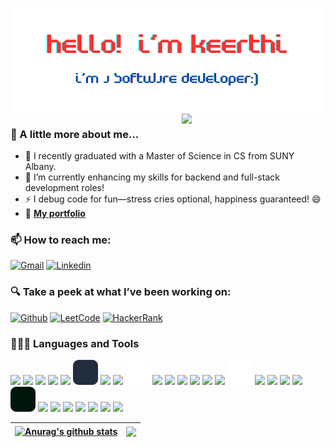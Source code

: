 <img align='center' src="/assets/intro.png"> <br/>
<img align='right' src="https://cdn.dribbble.com/users/4055494/screenshots/15215756/media/d2b66c4ca0192aa26d103448b3d1518b.gif" width="230">
</em></p>

### 👻 A little more about me...

- 📖 I recently graduated with a Master of Science in CS from SUNY Albany.
- 🌱 I’m currently enhancing my skills for backend and full-stack development roles!
- ⚡ I debug code for fun—stress cries optional, happiness guaranteed! 😄
- 🤘 **[My portfolio](https://www.keerthireddytummalapelly.com)**

### 📫 How to reach me:

[![Gmail](https://img.shields.io/badge/-Gmail-c14438?style=flat&logo=Gmail&logoColor=white)](mailto:tummalapellykeerthireddy@gmail.com)
[![Linkedin](https://img.shields.io/badge/-LinkedIn-blue?style=flat&logo=Linkedin&logoColor=white)](https://www.linkedin.com/in/keerthi-reddy-tummalapelly/)

### 🔍 Take a peek at what I’ve been working on:

[![Github](https://img.shields.io/badge/-Github-000?style=flat&logo=Github&logoColor=white)](https://github.com/keerthireddytummalapelly)
[![LeetCode](https://img.shields.io/badge/-LeetCode-0077B5?style=flat&logo=LeetCode&logoColor=white)](https://leetcode.com/u/keerthireddy19/)
[![HackerRank](https://img.shields.io/badge/-HackerRank-2EC866?style=flat&logo=HackerRank&logoColor=white)](https://www.hackerrank.com/tummalapellykee1)

### 👨🏻‍💻 Languages and Tools <br />

<a href="https://www.python.org/" target="_blank" ><img src="https://github.com/onemarc/tech-icons/blob/main/icons/python-light.svg" width="40"></a>
<a href="https://www.java.com/en/" target="_blank" ><img src="https://github.com/onemarc/tech-icons/blob/main/icons/java-light.svg" width="40"></a>
<a href="https://devdocs.io/c/" target="_blank" ><img src="https://github.com/onemarc/tech-icons/blob/main/icons/c-light.svg" width="40"></a>
<a href="https://www.javascript.com/" target="_blank" ><img src="https://github.com/onemarc/tech-icons/blob/main/icons/javascript.svg" width="40"></a>
<a href="https://www.typescriptlang.org/" target="_blank" ><img src="https://github.com/onemarc/tech-icons/blob/main/icons/typescript.svg" width="40"></a>
<a href="https://aws.amazon.com/about-aws/?nc2=h_header" target="_blank" ><img src="https://github.com/onemarc/tech-icons/blob/main/icons%232/aws.svg" width="40"></a>
<a href="https://azure.microsoft.com/en-us" target="_blank" ><img src="https://github.com/onemarc/tech-icons/blob/main/icons/azure-light.svg" width="40"></a>
<a href="https://www.docker.com/" target="_blank" ><img src="https://github.com/onemarc/tech-icons/blob/main/icons/docker.svg" width="40"></a>
<a href="https://en.wikipedia.org/wiki/CI/CD" target="_blank" ><img src="https://github.com/onemarc/tech-icons/blob/main/icons%232/cicd-light.svg" width="40"></a>
<a href="https://html.com/" target="_blank" ><img src="https://github.com/onemarc/tech-icons/blob/main/icons/html.svg" width="40"></a>
<a href="https://www.w3.org/Style/CSS/Overview.en.html" target="_blank" ><img src="https://github.com/onemarc/tech-icons/blob/main/icons/css.svg" width="40"></a>
<a href="https://angular.dev/" target="_blank" ><img src="https://github.com/onemarc/tech-icons/blob/main/icons/angular.svg" width="40"></a>
<a href="https://react.dev/" target="_blank" ><img src="https://github.com/onemarc/tech-icons/blob/main/icons/react-light.svg" width="40"></a>
<a href="https://nextjs.org/" target="_blank" ><img src="https://github.com/onemarc/tech-icons/blob/main/icons/nextjs-light.svg" width="40"></a>
<a href="https://nodejs.org/en/about" target="_blank" ><img src="https://github.com/onemarc/tech-icons/blob/main/icons/nodejs.svg" width="40"></a>
<a href="https://expressjs.com/" target="_blank" ><img src="https://github.com/onemarc/tech-icons/blob/main/icons/expressjs-light.svg" width="40"></a>
<a href="https://fastapi.tiangolo.com/" target="_blank" ><img src="https://github.com/onemarc/tech-icons/blob/main/icons/fastapi.svg" width="40"></a>
<a href="https://spring.io/projects/spring-boot" target="_blank" ><img src="https://github.com/onemarc/tech-icons/blob/main/icons/spring-light.svg" width="40"></a>
<a href="https://www.djangoproject.com/" target="_blank" ><img src="https://github.com/onemarc/tech-icons/blob/main/icons/django.svg" width="40"></a>
<a href="https://jestjs.io/" target="_blank" ><img src="https://github.com/onemarc/tech-icons/blob/main/icons/jestjs.svg" width="40"></a>
<a href="https://junit.org/junit5/" target="_blank" ><img src="https://github.com/onemarc/tech-icons/blob/main/icons/junit5.svg" width="40"></a>
<a href="https://www.mysql.com/" target="_blank" ><img src="https://github.com/onemarc/tech-icons/blob/main/icons/mysql-light.svg" width="40"></a>
<a href="https://www.mongodb.com/" target="_blank" ><img src="https://github.com/onemarc/tech-icons/blob/main/icons/mongodb.svg" width="40"></a>
<a href="https://www.postgresql.org/" target="_blank" ><img src="https://github.com/onemarc/tech-icons/blob/main/icons/postgressql-light.svg" width="40"></a>
<a href="https://www.postman.com/" target="_blank" ><img src="https://github.com/onemarc/tech-icons/blob/main/icons/postman.svg" width="40"></a>
<a href="https://www.figma.com/" target="_blank" ><img src="https://github.com/onemarc/tech-icons/blob/main/icons/figma-light.svg" width="40"></a>
<a href="https://git-scm.com/" target="_blank" ><img src="https://github.com/onemarc/tech-icons/blob/main/icons/git.svg" width="40"></a>
<a href="https://www.linux.org/" target="_blank" ><img src="https://github.com/onemarc/tech-icons/blob/main/icons/linux-light.svg" width="40"></a>

| <a href="#"><img align="center" src="https://github-readme-stats.vercel.app/api?username=keerthireddytummalapelly&show_icons=true&include_all_commits=true&theme=buefy&hide_border=true" alt="Anurag's github stats" /></a> | <a href="#"><img align="center" src="https://github-readme-stats.vercel.app/api/top-langs/?username=keerthireddytummalapelly&layout=compact&theme=buefy&hide_border=true" /></a> |
| --------------------------------------------------------------------------------------------------------------------------------------------------------------------------------------------------------------------------- | -------------------------------------------------------------------------------------------------------------------------------------------------------------------------------- |
